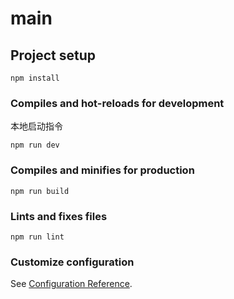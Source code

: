 # main

## Project setup
```
npm install
```

### Compiles and hot-reloads for development
本地启动指令
```
npm run dev
```

### Compiles and minifies for production
```
npm run build
```

### Lints and fixes files
```
npm run lint
```

### Customize configuration
See [Configuration Reference](https://cli.vuejs.org/config/).
